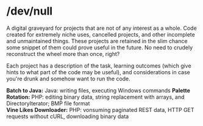# /dev/null
A digital graveyard for projects that are not of any interest as a whole. Code created for extremely niche uses, cancelled projects, and other incomplete and unmaintained things. These projects are retained in the slim chance some snippet of them could prove useful in the future. No need to crudely reconstruct the wheel more than once, right?

Each project has a description of the task, learning outcomes (which give hints to what part of the code may be useful), and considerations in case you're drunk and somehow want to run the code.

**Batch to Java:** Java: writing files, executing Windows commands
**Palette Rotation:** PHP: editing binary data, string replacement with arrays, and DirectoryIterator; BMP file format<br>
**Vine Likes Downloader:** PHP: vonsuming paginated REST data, HTTP GET requests without cURL, downloading binary data
